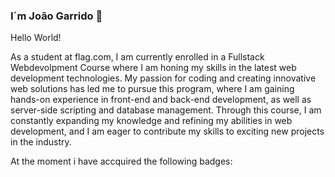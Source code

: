 ### I´m João Garrido 👋

Hello World!

As a student at flag.com, I am currently enrolled in a Fullstack Webdevolpment Course where I am honing my skills in the latest web development technologies. My passion for coding and creating innovative web solutions has led me to pursue this program, where I am gaining hands-on experience in front-end and back-end development, as well as server-side scripting and database management. Through this course, I am constantly expanding my knowledge and refining my abilities in web development, and I am eager to contribute my skills to exciting new projects in the industry.

At the moment i have accquired the following badges:

<div data-iframe-width="150" data-iframe-height="270" data-share-badge-id="9e83b376-3283-4a6b-b7ef-f09b7145d553" data-share-badge-host="https://www.credly.com"></div><script type="text/javascript" async src="//cdn.credly.com/assets/utilities/embed.js"></script>


